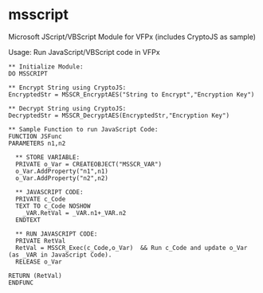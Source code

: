 # msscript
Microsoft JScript/VBScript Module for VFPx (includes CryptoJS as sample)

Usage: Run JavaScript/VBScript code in VFPx

```
** Initialize Module:
DO MSSCRIPT

** Encrypt String using CryptoJS:
EncryptedStr = MSSCR_EncryptAES("String to Encrypt","Encryption Key")

** Decrypt String using CryptoJS:
DecryptedStr = MSSCR_DecryptAES(EncryptedStr,"Encryption Key")

** Sample Function to run JavaScript Code:
FUNCTION JSFunc
PARAMETERS n1,n2

  ** STORE VARIABLE:
  PRIVATE o_Var = CREATEOBJECT("MSSCR_VAR")
  o_Var.AddProperty("n1",n1)
  o_Var.AddProperty("n2",n2)

  ** JAVASCRIPT CODE:
  PRIVATE c_Code
  TEXT TO c_Code NOSHOW
    _VAR.RetVal = _VAR.n1+_VAR.n2
  ENDTEXT

  ** RUN JAVASCRIPT CODE:
  PRIVATE RetVal
  RetVal = MSSCR_Exec(c_Code,o_Var)  && Run c_Code and update o_Var (as _VAR in JavaScript Code).
  RELEASE o_Var

RETURN (RetVal)
ENDFUNC

```
